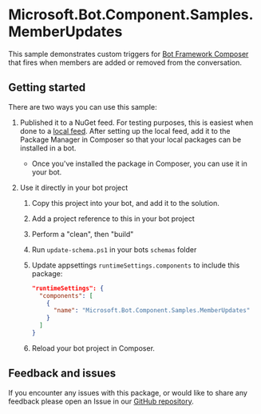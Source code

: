 # Microsoft.Bot.Component.Samples.MemberUpdates

This sample demonstrates custom triggers for [Bot Framework Composer](https://docs.microsoft.com/composer) that fires when members are added or removed from the conversation.

## Getting started

There are two ways you can use this sample:

1. Published it to a NuGet feed.  For testing purposes, this is easiest when done to a [local feed](https://docs.microsoft.com/nuget/hosting-packages/local-feeds). After setting up the local feed, add it to the Package Manager in Composer so that your local packages can be installed in a bot.
   * Once you've installed the package in Composer, you can use it in your bot.

1. Use it directly in your bot project
   1. Copy this project into your bot, and add it to the solution.
   1. Add a project reference to this in your bot project
   1. Perform a "clean", then "build"
   1. Run `update-schema.ps1` in your bots `schemas` folder
   1. Update appsettings `runtimeSettings.components` to include this package:

      ```json
      "runtimeSettings": {
        "components": [
          {
            "name": "Microsoft.Bot.Component.Samples.MemberUpdates"
          }
        ]
      }
      ```

   1. Reload your bot project in Composer.

## Feedback and issues

If you encounter any issues with this package, or would like to share any feedback please open an Issue in our [GitHub repository](https://github.com/microsoft/botbuilder-samples/issues/new/choose).
